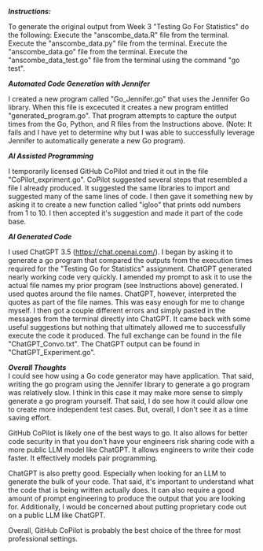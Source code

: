 ***Instructions:*** 

To generate the original output from Week 3 "Testing Go For Statistics" do the following:  Execute the "anscombe_data.R" file from the terminal.  Execute the "anscombe_data.py" file from the terminal.  Execute the "anscombe_data.go" file from the terminal. Execute the "anscombe_data_test.go" file from the terminal using the command "go test".

***Automated Code Generation with Jennifer***

I created a new program called "Go_Jennifer.go" that uses the Jennifer Go library.  When this file is excecuted it creates a new program entitled "generated_program.go".  That program attempts to capture the output times from the Go, Python, and R files from the Instructions above.  (Note:  It fails and I have yet to determine why but I was able to successfully leverage Jennifer to automatically generate a new Go program).

***AI Assisted Programming***

I temporarily licensed GitHub CoPilot and tried it out in the file "CoPilot_expriment.go". CoPilot suggested several steps that resembled a file I already produced.  It suggested the same libraries to import and suggested many of the same lines of code.  I then gave it something new by asking it to create a new function called "igloo" that prints odd numbers from 1 to 10.  I then accepted it's suggestion and made it part of the code base.

***AI Generated Code***

I used ChatGPT 3.5 (https://chat.openai.com/).  I began by asking it to generate a go program that compared the outputs from the execution times required for the "Testing Go for Statistics" assignment. ChatGPT generated nearly working code very quickly.  I amended my prompt to ask it to use the actual file names my prior program (see Instructions above) generated.  I used quotes around the file names.  ChatGPT, however, interpreted the quotes as part of the file names.  This was easy enough for me to change myself.  I then got a couple different errors and simply pasted in the messages from the terminal directly into ChatGPT.  It came back with some useful suggestions but nothing that ultimately allowed me to successfully execute the code it produced.  The full exchange can be found in the file "ChatGPT_Convo.txt". The ChatGPT output can be found in "ChatGPT_Experiment.go".

***Overall Thoughts***  
I could see how using a Go code generator may have application.  That said, writing the go program using the Jennifer library to generate a go program was relatively slow.  I think in this case it may make more sense to simply generate a go program yourself.  That said, I do see how it could allow one to create more independent test cases.  But, overall, I don't see it as a time saving effort. 

GitHub CoPilot is likely one of the best ways to go.  It also allows for better code security in that you don't have your engineers risk sharing code with a more public LLM model like ChatGPT.  It allows engineers to write their code faster.  It effectively models pair programming.  

ChatGPT is also pretty good.  Especially when looking for an LLM to generate the bulk of your code.  That said, it's important to understand what the code that is being written actually does.  It can also require a good amount of prompt engineering to produce the output that you are looking for.  Additionally, I would be concerned about putting proprietary code out on a public LLM like ChatGPT.  

Overall, GitHub CoPilot is probably the best choice of the three for most professional settings. 
